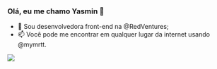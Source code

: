 ### Olá, eu me chamo Yasmin 👋

- 🔭 Sou desenvolvedora front-end na @RedVentures;
- 📫 Você pode me encontrar em qualquer lugar da internet usando @mymrtt.

<img src="https://github-readme-stats.vercel.app/api/top-langs/?username=mymrtt&layout=compact)](https://github.com/mymrtt/github-readme-stats" />
